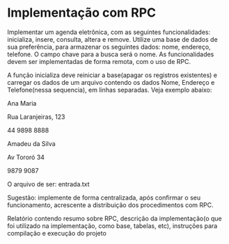 # Implementação com RPC

Implementar um agenda eletrônica, com as seguintes funcionalidades: inicializa, insere, consulta, altera e remove.
Utilize uma base de dados de sua preferência, para armazenar os seguintes dados: nome, endereço, telefone.
O campo chave para a busca será o nome.
As funcionalidades devem ser implementadas de forma remota, com o uso de RPC.

A função inicializa deve reiniciar a base(apagar os registros existentes) e carregar os dados de um arquivo contendo
os dados Nome, Endereço e Telefone(nessa sequencia), em linhas separadas. Veja exemplo abaixo:

Ana Maria

Rua Laranjeiras, 123

44 9898 8888

Amadeu da Silva

Av Tororó 34

9879 9087

O arquivo de ser: entrada.txt

Sugestão: implemente de forma centralizada, após confirmar o seu funcionamento, acrescente a distribuição dos procedimentos com RPC.

Relatório contendo resumo sobre RPC, descrição da implementação(o que foi utilizado na implementação, como base, tabelas, etc), 
instruções para compilação e execução do projeto